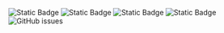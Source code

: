 ![Static Badge](https://img.shields.io/badge/blacklists-60-000000) ![Static Badge](https://img.shields.io/badge/blacklisted-2863899-cc0000) ![Static Badge](https://img.shields.io/badge/whitelisted-2250-00CC00) ![Static Badge](https://img.shields.io/badge/streaming_blacklist-28107-000000) ![GitHub issues](https://img.shields.io/github/issues/fabriziosalmi/blacklists)
